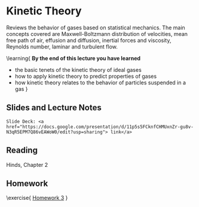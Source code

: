 # Kinetic Theory

Reviews the behavior of gases based on statistical mechanics. The main concepts covered are Maxwell-Boltzmann distribution of velocities, mean free path of air, effusion and diffusion, inertial forces and viscosity, Reynolds number, laminar and turbulent flow.

\learning{
**By the end of this lecture you have learned**
- the basic tenets of the kinetic theory of ideal gases
- how to apply kinetic theory to predict properties of gases
- how kinetic theory relates to the behavior of particles suspended in a gas
}

## Slides and Lecture Notes

~~~
Slide Deck: <a href="https://docs.google.com/presentation/d/11p5s5FCknfCHMUxnZr-gu8v-N3qR5EPM7Q86vEAWoW0/edit?usp=sharing"> link</a>
~~~

## Reading
Hinds, Chapter 2

## Homework

\exercise{
[Homework 3](https://docs.google.com/document/d/1H48niLzcan2gSxnBiEHxFT723OuABeouts_YG17j04g/edit?usp=sharing) 
}
